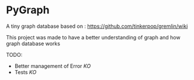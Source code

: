# PyGraph

A tiny graph database based on : https://github.com/tinkerpop/gremlin/wiki

This project was made to have a better understanding of graph and how graph database works


TODO: 
  - Better management of Error *KO*
  - Tests *KO*
